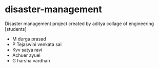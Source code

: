 # disaster-management
Disaster management project  created by aditya collage of engineering [students]
- M durga prasad
- P Tejaswini venkata sai
- Kvv satya ravi
- Achuer ayuel
- G harsha vardhan

